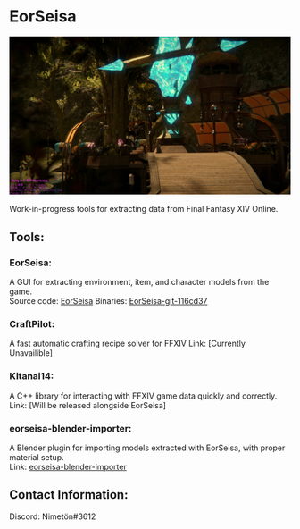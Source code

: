 # EorSeisa

![FFXIV Image](https://raw.githubusercontent.com/EorSeisa/.github/staging/assets/f1t1_home.webp)

Work-in-progress tools for extracting data from Final Fantasy XIV Online.

## Tools:

### EorSeisa:

A GUI for extracting environment, item, and character models from the game.  
Source code: [EorSeisa](https://github.com/EorSeisa/EorSeisa)
Binaries: [EorSeisa-git-116cd37](https://github.com/EorSeisa/EorSeisa/releases/tag/first-binary)

### CraftPilot:

A fast automatic crafting recipe solver for FFXIV
Link: [Currently Unavailible]

### Kitanai14:

A C++ library for interacting with FFXIV game data quickly and correctly.  
Link: [Will be released alongside EorSeisa]

### eorseisa-blender-importer:

A Blender plugin for importing models extracted with EorSeisa, with proper  
material setup.  
Link: [eorseisa-blender-importer](https://github.com/EorSeisa/eorseisa-blender-importer)


## Contact Information:

Discord: Nimetön#3612

